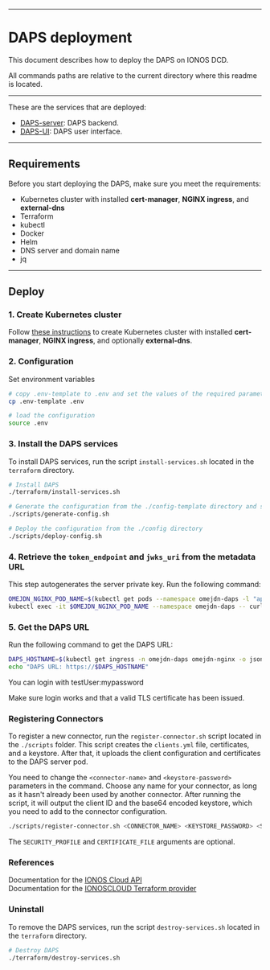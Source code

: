 ***
# DAPS deployment

This document describes how to deploy the DAPS on IONOS DCD.

All commands paths are relative to the current directory where this readme is located.

***
These are the services that are deployed:

- [DAPS-server](https://github.com/Fraunhofer-AISEC/omejdn-server/tree/master): DAPS backend.
- [DAPS-UI](https://github.com/Fraunhofer-AISEC/omejdn-ui/tree/main): DAPS user interface.

***


## Requirements

Before you start deploying the DAPS, make sure you meet the requirements:
- Kubernetes cluster with installed **cert-manager**, **NGINX ingress**, and **external-dns**
- Terraform
- kubectl
- Docker
- Helm
- DNS server and domain name
- jq

***
## Deploy


### 1. Create Kubernetes cluster

Follow [these instructions](https://github.com/Digital-Ecosystems/ionos-kubernetes-cluster) to create Kubernetes cluster with installed **cert-manager**, **NGINX ingress**, and optionally **external-dns**.

### 2. Configuration

Set environment variables


```sh
# copy .env-template to .env and set the values of the required parameters
cp .env-template .env

# load the configuration
source .env
```

### 3. Install the DAPS services

To install DAPS services, run the script `install-services.sh` located in the `terraform` directory.

```sh
# Install DAPS
./terraform/install-services.sh

# Generate the configuration from the ./config-template directory and store it in the ./config directory
./scripts/generate-config.sh

# Deploy the configuration from the ./config directory
./scripts/deploy-config.sh
```

### 4. Retrieve the `token_endpoint` and `jwks_uri` from the metadata URL
This step autogenerates the server private key. Run the following command:

```sh
OMEJDN_NGINX_POD_NAME=$(kubectl get pods --namespace omejdn-daps -l "app.kubernetes.io/name=omejdn-nginx,app.kubernetes.io/instance=omejdn-nginx" -o jsonpath="{.items[0].metadata.name}")
kubectl exec -it $OMEJDN_NGINX_POD_NAME --namespace omejdn-daps -- curl http://localhost/.well-known/oauth-authorization-server/auth|jq '.token_endpoint, .jwks_uri'
```

### 5. Get the DAPS URL
Run the following command to get the DAPS URL:

```sh
DAPS_HOSTNAME=$(kubectl get ingress -n omejdn-daps omejdn-nginx -o jsonpath='{.spec.rules[0].host}')
echo "DAPS URL: https://$DAPS_HOSTNAME"
```

You can login with testUser:mypassword

Make sure login works and that a valid TLS certificate has been issued.

### Registering Connectors

To register a new connector, run the `register-connector.sh` script located in the `./scripts` folder. This script creates the `clients.yml` file, certificates, and a keystore. After that, it uploads the client configuration and certificates to the DAPS server pod.

You need to change the `<connector-name>` and `<keystore-password>` parameters in the command. Choose any name for your connector, as long as it hasn't already been used by another connector. After running the script, it will output the client ID and the base64 encoded keystore, which you need to add to the connector configuration.

```sh
./scripts/register-connector.sh <CONNECTOR_NAME> <KEYSTORE_PASSWORD> <SECURITY_PROFILE> <CERTIFICATE_FILE>
```
The `SECURITY_PROFILE` and `CERTIFICATE_FILE` arguments are optional.


### References

Documentation for the [IONOS Cloud API](https://api.ionos.com/docs/)  
Documentation for the [IONOSCLOUD Terraform provider](https://registry.terraform.io/providers/ionos-cloud/ionoscloud/latest/docs/)   

### Uninstall

To remove the DAPS services, run the script `destroy-services.sh` located in the `terraform` directory.

```sh
# Destroy DAPS
./terraform/destroy-services.sh
```
